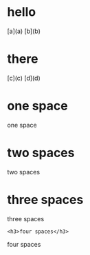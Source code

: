 <h1>hello</h1>
[a](a)
[b](b)

<h1>there</h1>
[c](c)
[d](d)

 <h1>one space</h1>
one space

  <h1>two spaces</h1>
two spaces

   <h1>three spaces</h1>
three spaces

    <h3>four spaces</h3>
four spaces